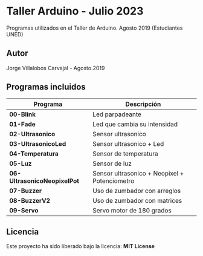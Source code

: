 # Taller Arduino - Julio 2023
Programas utilizados en el Taller de Arduino. Agosto 2019 (Estudiantes UNED)

## Autor
Jorge Villalobos Carvajal - Agosto.2019

## Programas incluidos

Programa | Descripción
------ | -----------
**00-Blink** | Led parpadeante
**01-Fade** | Led que cambia su intensidad
**02-Ultrasonico** | Sensor ultrasonico
**03-UltrasonicoLed** | Sensor ultrasonico + Led
**04-Temperatura** |  Sensor de temperatura
**05-Luz** | Sensor de luz
**06-UltrasonicoNeopixelPot** | Sensor ultrasonico + Neopixel + Potenciometro
**07-Buzzer** |  Uso de zumbador con arreglos
**08-BuzzerV2** |  Uso de zumbador con matrices
**09-Servo** |  Servo motor de 180 grados

## Licencia
Este proyecto ha sido liberado bajo la licencia: **MIT License**
